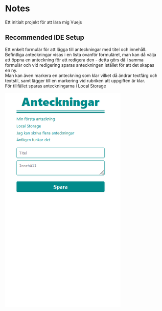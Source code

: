 # Notes

Ett initialt projekt för att lära mig Vuejs

## Recommended IDE Setup

Ett enkelt formulär för att lägga till anteckningar med titel och innehåll.  
Befintliga anteckningar visas i en lista ovanför formuläret, man kan då välja att öppna en anteckning för att redigera den - detta görs då i samma formulär och vid redigering sparas anteckningen istället för att det skapas en ny.   
Man kan även markera en anteckning som klar vilket då ändrar textfärg och textstil, samt lägger till en markering vid rubriken att uppgiften är klar.   
För tillfället sparas anteckningarna i Local Storage

<img src="./public/Notes_app_vuejs.png">
